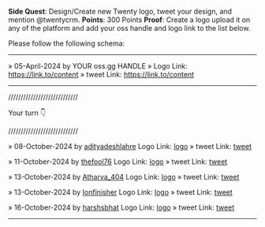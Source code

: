 **Side Quest**: Design/Create new Twenty logo, tweet your design, and mention @twentycrm.
**Points**: 300 Points
**Proof**: Create a logo upload it on any of the platform and add your oss handle and logo link to the list below.

Please follow the following schema:

---

» 05-April-2024 by YOUR oss.gg HANDLE » Logo Link: https://link.to/content » tweet Link: https://link.to/content

---

////////////////////////////

Your turn 👇

////////////////////////////

» 08-October-2024 by [adityadeshlahre](https://oss.gg/adityadeshlahre) Logo Link: [logo](https://drive.google.com/drive/folders/13k22xMnX2fhnWK94vas_hO1t-ImqXcHZ?usp=drive_link) » tweet Link: [tweet](https://x.com/adityadeshlahre/status/1843354963176718374)

» 11-October-2024 by [thefool76](https://oss.gg/thefool76) Logo Link: [logo](https://drive.google.com/file/d/1DxSwNY_i90kGgWzPQj5SxScBz_6r02l4/view?usp=sharing) » tweet Link: [tweet](https://x.com/thefool1135/status/1844693487067034008)

» 13-October-2024 by [Atharva_404](https://oss.gg/Atharva-3000) Logo Link: [logo](https://drive.google.com/drive/folders/1XB7ELR7kPA4x7Fx5RQr8wo5etdZAZgcs?usp=drive_link) » tweet Link: [tweet](https://x.com/0x_atharva/status/1845421218914095453)

» 13-October-2024 by [Ionfinisher](https://oss.gg/Ionfinisher) Logo Link: [logo](https://drive.google.com/file/d/1l9vE8CIjW9KfdioI5WKzxrdmvO8LR4j7/view?usp=drive_link) » tweet Link: [tweet](https://x.com/ion_finisher/status/1845466470429442163)

» 16-October-2024 by [harshsbhat](https://oss.gg/harshsbhat) Logo Link: [logo](https://drive.google.com/file/d/1jmqwNvlSyWSY1-pCG63TAtDvCoVa8xg-/view?usp=sharing) » tweet Link: [tweet](https://x.com/HarshBhatX/status/1846234658712772977)

---
